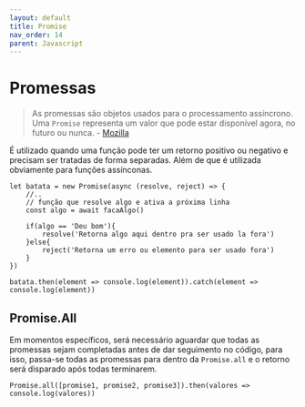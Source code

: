 ```yaml
---
layout: default
title: Promise
nav_order: 14
parent: Javascript
---
```


# Promessas

> As promessas são objetos usados para o processamento assíncrono. Uma `Promise` representa um valor que pode estar disponível agora, no futuro ou nunca. - [Mozilla](https://developer.mozilla.org/pt-BR/docs/Web/JavaScript/Reference/Global_Objects/Promise)

É utilizado quando uma função pode ter um retorno positivo ou negativo e precisam ser tratadas de forma separadas. Além de que é utilizada obviamente para funções assínconas.

```
let batata = new Promise(async (resolve, reject) => {
    //..
    // função que resolve algo e ativa a próxima linha
    const algo = await facaAlgo()

    if(algo == 'Deu bom'){
        resolve('Retorna algo aqui dentro pra ser usado la fora')
    }else{
        reject('Retorna um erro ou elemento para ser usado fora')
    }
})

batata.then(element => console.log(element)).catch(element => console.log(element))
```

## Promise.All

Em momentos específicos, será necessário aguardar que todas as promessas sejam completadas antes de dar seguimento no código, para isso, passa-se todas as promessas para dentro da `Promise.all` e o retorno será disparado após todas terminarem.

```
Promise.all([promise1, promise2, promise3]).then(valores => console.log(valores))
```